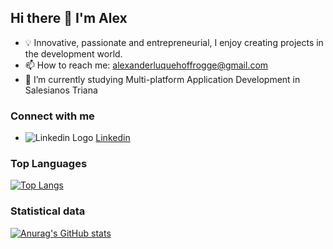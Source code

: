 ## Hi there 👋 I'm Alex

- 💡 Innovative, passionate and entrepreneurial, I enjoy creating projects in the development world.
- 📫 How to reach me: alexanderluquehoffrogge@gmail.com
- 🌱 I’m currently studying Multi-platform Application Development in Salesianos Triana

### Connect with me
- ![Linkedin Logo](https://upload.wikimedia.org/wikipedia/commons/thumb/8/81/LinkedIn_icon.svg/20px-LinkedIn_icon.svg.png) [Linkedin](https://www.linkedin.com/in/alexluquehof/)

### Top Languages 
[![Top Langs](https://github-readme-stats.vercel.app/api/top-langs/?username=alexluque02&hide=cmake&layout=compact)](https://github.com/anuraghazra/github-readme-stats)

### Statistical data
[![Anurag's GitHub stats](https://github-readme-stats.vercel.app/api?username=alexluque02)](https://github.com/anuraghazra/github-readme-stats)



<!--
**alexluque02/alexluque02** is a ✨ _special_ ✨ repository because its `README.md` (this file) appears on your GitHub profile.

Here are some ideas to get you started:

- 🔭 I’m currently working on ...
- 🌱 I’m currently learning ...
- 👯 I’m looking to collaborate on ...
- 🤔 I’m looking for help with ...
- 💬 Ask me about ...
- 📫 How to reach me: ...
- 😄 Pronouns: ...
- ⚡ Fun fact: ...
-->
